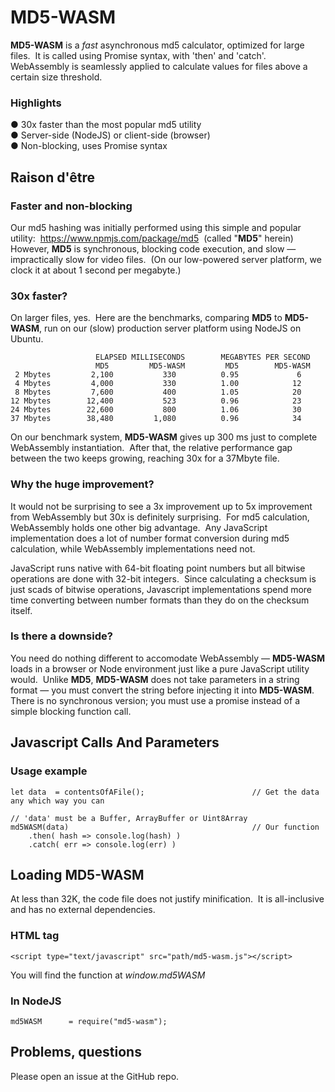 # MD5-WASM

**MD5-WASM** is a *fast* asynchronous md5 calculator, optimized for large files.&nbsp;
It is called using Promise syntax, with 'then' and 'catch'.&nbsp;
WebAssembly is seamlessly applied to calculate values for files above a certain size threshold.

### Highlights

&#9679; 30x faster than the most popular md5 utility&nbsp;   
&#9679; Server-side (NodeJS) or client-side (browser)&nbsp;   
&#9679; Non-blocking, uses Promise syntax&nbsp;   

## Raison d'être &nbsp; 

### Faster and non-blocking

Our md5 hashing was initially performed using this simple and popular utility:&nbsp; 
https://www.npmjs.com/package/md5&nbsp;
(called &quot;**MD5**&quot; herein)&nbsp;&nbsp; 
However, **MD5** is synchronous, blocking code execution, and slow &mdash; impractically slow for video files.&nbsp; 
(On our low-powered server platform, we clock it at about 1 second per megabyte.)&nbsp; 

### 30x faster?

On larger files, yes.&nbsp; 
Here are the benchmarks, comparing **MD5** to **MD5-WASM**, run on our (slow) production server platform using NodeJS on Ubuntu.&nbsp; 

	                   ELAPSED MILLISECONDS        MEGABYTES PER SECOND
	                   MD5         MD5-WASM         MD5        MD5-WASM
	 2 Mbytes         2,100           330          0.95             6            
	 4 Mbytes         4,000           330          1.00            12
	 8 Mbytes         7,600           400          1.05            20
	12 Mbytes        12,400           523          0.96            23
	24 Mbytes        22,600           800          1.06            30
	37 Mbytes        38,480         1,080          0.96            34

On our benchmark system, **MD5-WASM** gives up 300 ms just to complete WebAssembly instantiation.&nbsp; 
After that, the relative performance gap between the two keeps growing, reaching 30x for a 37Mbyte file.&nbsp; 

### Why the huge improvement?

It would not be surprising to see a 3x improvement up to 5x improvement from WebAssembly but 30x is definitely surprising.&nbsp; 
For md5 calculation, WebAssembly holds one other big advantage.&nbsp; 
Any JavaScript implementation does a lot of number format conversion during md5 calculation, while WebAssembly implementations need not.&nbsp; 

JavaScript runs native with 64-bit floating point numbers but all bitwise operations are done with 32-bit integers.&nbsp;
Since calculating a checksum is just scads of bitwise operations, Javascript implementations spend more time converting between number formats than they do on the checksum itself.&nbsp; 

### Is there a downside?

You need do nothing different to accomodate WebAssembly &mdash; **MD5-WASM** loads in a browser or Node environment just like a pure JavaScript utility would.&nbsp; 
Unlike **MD5**, **MD5-WASM** does not take parameters in a string format &mdash; you must convert the string before injecting it into **MD5-WASM**.&nbsp; 
There is no synchronous version; you must use a promise instead of a simple blocking function call.&nbsp; 

## Javascript Calls And Parameters

### Usage example

	let data  = contentsOfAFile();                        // Get the data any which way you can

	// 'data' must be a Buffer, ArrayBuffer or Uint8Array
	md5WASM(data)                                         // Our function
	    .then( hash => console.log(hash) )
	    .catch( err => console.log(err) )

## Loading MD5-WASM

At less than 32K, the code file does not justify minification.&nbsp;
It is all-inclusive and has no external dependencies.&nbsp;

### HTML tag

	<script type="text/javascript" src="path/md5-wasm.js"></script>

You will find the function at *window.md5WASM*

### In NodeJS

	md5WASM      = require("md5-wasm");

## Problems, questions

Please open an issue at the GitHub repo.
